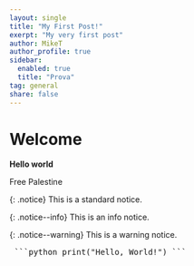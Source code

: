 ```yaml
---
layout: single
title: "My First Post!"
exerpt: "My very first post"
author: MikeT
author_profile: true
sidebar:
  enabled: true
  title: "Prova"
tag: general
share: false
---
```


# Welcome

**Hello world**

Free Palestine

{: .notice}
This is a standard notice.

{: .notice--info}
This is an info notice.

{: .notice--warning}
This is a warning notice.

<pre> ```python print("Hello, World!") ``` </pre>
